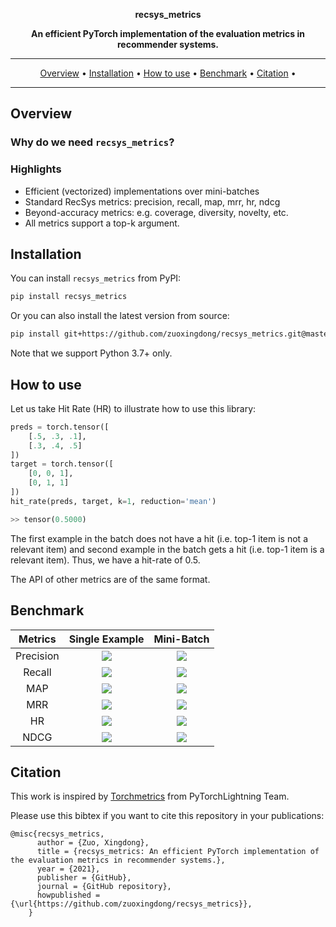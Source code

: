 <div align="center">

<p align='center'><b>recsys_metrics</b></p>

**An efficient PyTorch implementation of the evaluation metrics in recommender systems.**

______________________________________________________________________

<p align="center">
  <a href="#Overview">Overview</a> •
  <a href="#Installation">Installation</a> •
  <a href="#How-to-use">How to use</a> •
  <a href="#Benchmark">Benchmark</a> •
  <a href="#Citation">Citation</a> •
</p>

______________________________________________________________________

</div>

## Overview

### Why do we need `recsys_metrics`?
### Highlights
- Efficient (vectorized) implementations over mini-batches
- Standard RecSys metrics: precision, recall, map, mrr, hr, ndcg
- Beyond-accuracy metrics: e.g. coverage, diversity, novelty, etc.
- All metrics support a top-k argument.

## Installation

You can install `recsys_metrics` from PyPI:

```bash
pip install recsys_metrics
```

Or you can also install the latest version from source:

```bash
pip install git+https://github.com/zuoxingdong/recsys_metrics.git@master
```

Note that we support Python 3.7+ only.

## How to use

Let us take Hit Rate (HR) to illustrate how to use this library:

```python
preds = torch.tensor([
    [.5, .3, .1],
    [.3, .4, .5]
])
target = torch.tensor([
    [0, 0, 1],
    [0, 1, 1]
])
hit_rate(preds, target, k=1, reduction='mean')

>> tensor(0.5000)
```
The first example in the batch does not have a hit (i.e. top-1 item is not a relevant item) and second example in the batch gets a hit (i.e. top-1 item is a relevant item). Thus, we have a hit-rate of 0.5.

The API of other metrics are of the same format.


## Benchmark

| Metrics | Single Example | Mini-Batch |
| :---:  | :---: | :---: |
| Precision | ![](assets/bench_precision_single.png) | ![](assets/bench_precision_batch.png) |
| Recall | ![](assets/bench_recall_single.png) | ![](assets/bench_recall_batch.png) |
| MAP | ![](assets/bench_map_single.png) | ![](assets/bench_map_batch.png) |
| MRR | ![](assets/bench_mrr_single.png) | ![](assets/bench_mrr_batch.png) |
| HR | ![](assets/bench_hr_single.png) | ![](assets/bench_hr_batch.png) |
| NDCG | ![](assets/bench_ndcg_single.png) | ![](assets/bench_ndcg_batch.png) |

## Citation

This work is inspired by [Torchmetrics](https://github.com/PyTorchLightning/metrics) from PyTorchLightning Team.

Please use this bibtex if you want to cite this repository in your publications:

    @misc{recsys_metrics,
          author = {Zuo, Xingdong},
          title = {recsys_metrics: An efficient PyTorch implementation of the evaluation metrics in recommender systems.},
          year = {2021},
          publisher = {GitHub},
          journal = {GitHub repository},
          howpublished = {\url{https://github.com/zuoxingdong/recsys_metrics}},
        }
